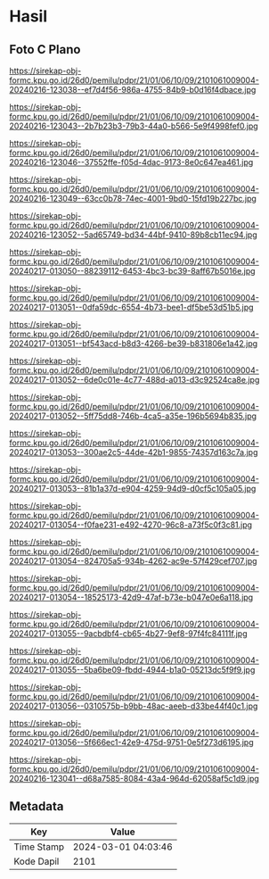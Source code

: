 # Hasil

## Foto C Plano

https://sirekap-obj-formc.kpu.go.id/26d0/pemilu/pdpr/21/01/06/10/09/2101061009004-20240216-123038--ef7d4f56-986a-4755-84b9-b0d16f4dbace.jpg

https://sirekap-obj-formc.kpu.go.id/26d0/pemilu/pdpr/21/01/06/10/09/2101061009004-20240216-123043--2b7b23b3-79b3-44a0-b566-5e9f4998fef0.jpg

https://sirekap-obj-formc.kpu.go.id/26d0/pemilu/pdpr/21/01/06/10/09/2101061009004-20240216-123046--37552ffe-f05d-4dac-9173-8e0c647ea461.jpg

https://sirekap-obj-formc.kpu.go.id/26d0/pemilu/pdpr/21/01/06/10/09/2101061009004-20240216-123049--63cc0b78-74ec-4001-9bd0-15fd19b227bc.jpg

https://sirekap-obj-formc.kpu.go.id/26d0/pemilu/pdpr/21/01/06/10/09/2101061009004-20240216-123052--5ad65749-bd34-44bf-9410-89b8cb11ec94.jpg

https://sirekap-obj-formc.kpu.go.id/26d0/pemilu/pdpr/21/01/06/10/09/2101061009004-20240217-013050--88239112-6453-4bc3-bc39-8aff67b5016e.jpg

https://sirekap-obj-formc.kpu.go.id/26d0/pemilu/pdpr/21/01/06/10/09/2101061009004-20240217-013051--0dfa59dc-6554-4b73-bee1-df5be53d51b5.jpg

https://sirekap-obj-formc.kpu.go.id/26d0/pemilu/pdpr/21/01/06/10/09/2101061009004-20240217-013051--bf543acd-b8d3-4266-be39-b831806e1a42.jpg

https://sirekap-obj-formc.kpu.go.id/26d0/pemilu/pdpr/21/01/06/10/09/2101061009004-20240217-013052--6de0c01e-4c77-488d-a013-d3c92524ca8e.jpg

https://sirekap-obj-formc.kpu.go.id/26d0/pemilu/pdpr/21/01/06/10/09/2101061009004-20240217-013052--5ff75dd8-746b-4ca5-a35e-196b5694b835.jpg

https://sirekap-obj-formc.kpu.go.id/26d0/pemilu/pdpr/21/01/06/10/09/2101061009004-20240217-013053--300ae2c5-44de-42b1-9855-74357d163c7a.jpg

https://sirekap-obj-formc.kpu.go.id/26d0/pemilu/pdpr/21/01/06/10/09/2101061009004-20240217-013053--81b1a37d-e904-4259-94d9-d0cf5c105a05.jpg

https://sirekap-obj-formc.kpu.go.id/26d0/pemilu/pdpr/21/01/06/10/09/2101061009004-20240217-013054--f0fae231-e492-4270-96c8-a73f5c0f3c81.jpg

https://sirekap-obj-formc.kpu.go.id/26d0/pemilu/pdpr/21/01/06/10/09/2101061009004-20240217-013054--824705a5-934b-4262-ac9e-57f429cef707.jpg

https://sirekap-obj-formc.kpu.go.id/26d0/pemilu/pdpr/21/01/06/10/09/2101061009004-20240217-013054--18525173-42d9-47af-b73e-b047e0e6a118.jpg

https://sirekap-obj-formc.kpu.go.id/26d0/pemilu/pdpr/21/01/06/10/09/2101061009004-20240217-013055--9acbdbf4-cb65-4b27-9ef8-97f4fc84111f.jpg

https://sirekap-obj-formc.kpu.go.id/26d0/pemilu/pdpr/21/01/06/10/09/2101061009004-20240217-013055--5ba6be09-fbdd-4944-b1a0-05213dc5f9f9.jpg

https://sirekap-obj-formc.kpu.go.id/26d0/pemilu/pdpr/21/01/06/10/09/2101061009004-20240217-013056--0310575b-b9bb-48ac-aeeb-d33be44f40c1.jpg

https://sirekap-obj-formc.kpu.go.id/26d0/pemilu/pdpr/21/01/06/10/09/2101061009004-20240217-013056--5f666ec1-42e9-475d-9751-0e5f273d6195.jpg

https://sirekap-obj-formc.kpu.go.id/26d0/pemilu/pdpr/21/01/06/10/09/2101061009004-20240216-123041--d68a7585-8084-43a4-964d-62058af5c1d9.jpg


## Metadata

| Key        | Value               |
| ---------- | ------------------- |
| Time Stamp | 2024-03-01 04:03:46 |
| Kode Dapil | 2101                |



